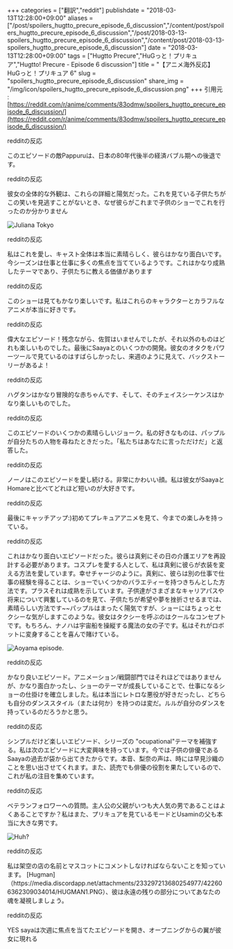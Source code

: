 +++
categories = ["翻訳","reddit"]
publishdate = "2018-03-13T12:28:00+09:00"
aliases = ["/post/spoilers_hugtto_precure_episode_6_discussion","/content/post/spoilers_hugtto_precure_episode_6_discussion","/post/2018-03-13-spoilers_hugtto_precure_episode_6_discussion","/content/post/2018-03-13-spoilers_hugtto_precure_episode_6_discussion"]
date = "2018-03-13T12:28:00+09:00"
tags = ["Hugtto Precure","HuGっと！プリキュア","Hugtto! Precure - Episode 6 discussion"]
title = "【アニメ海外反応】HuGっと！プリキュア 6"
slug = "spoilers_hugtto_precure_episode_6_discussion"
share_img = "/img/icon/spoilers_hugtto_precure_episode_6_discussion.png"
+++
引用元 : [https://reddit.com/r/anime/comments/83odmw/spoilers_hugtto_precure_episode_6_discussion/](https://reddit.com/r/anime/comments/83odmw/spoilers_hugtto_precure_episode_6_discussion/)

<p><span class="reddit-comment">redditの反応</span></p>このエピソードの敵Pappuruは、日本の80年代後半の経済バブル期への後退です。

<p><span class="reddit-comment">redditの反応</span></p>彼女の全体的な外観は、これらの詳細と陽気だった。これを見ている子供たちがこの笑いを見逃すことがないとき、なぜ彼らがこれまで子供のショーでこれを行ったのか分かりません

![Juliana Tokyo](https://image.middle-edge.jp/medium/c9f3aa5d-ef4c-44f4-beb7-cc342055156a.jpg)

<p><span class="reddit-comment">redditの反応</span></p>私はこれを愛し、キャスト全体は本当に素晴らしく、彼らはかなり面白いです。今シーズンは仕事と仕事に多くの焦点を当てているようです。これはかなり成熟したテーマであり、子供たちに教える価値があります

<p><span class="reddit-comment">redditの反応</span></p>このショーは見てもかなり楽しいです。私はこれらのキャラクターとカラフルなアニメが本当に好きです。

<p><span class="reddit-comment">redditの反応</span></p>偉大なエピソード！残念ながら、佐賀はいませんでしたが、それ以外のものはどれも楽しいものでした。最後にSaayaとのいくつかの開発。彼女のオタクをパワーツールで見ているのはすばらしかったし、来週のように見えて、バックストーリーがあるよ！

<p><span class="reddit-comment">redditの反応</span></p>ハグタンはかなり冒険的な赤ちゃんです、そして、そのチェイスシーケンスはかなり楽しいものでした。

<p><span class="reddit-comment">redditの反応</span></p>このエピソードのいくつかの素晴らしいジョーク。私の好きなものは、パップルが自分たちの人物を尋ねたときだった。「私たちはあなたに言っただけだ」と返答した。

<p><span class="reddit-comment">redditの反応</span></p>ノーノはこのエピソードを愛し続ける。非常にかわいい顔。私は彼女がSaayaとHomareと比べてどれほど短いのが大好きです。

<p><span class="reddit-comment">redditの反応</span></p>最後にキャッチアップ:)初めてプレキュアアニメを見て、今までの楽しみを持っている。

<p><span class="reddit-comment">redditの反応</span></p>これはかなり面白いエピソードだった。彼らは真剣にその日の介護エリアを再設計する必要があります。コスプレを愛する人として、私は真剣に彼らが衣装を変える方法を愛しています。幸せチャージのように。真剣に、彼らは別の仕事で仕事の経験を得ることは、ショーでいくつかのバラエティーを持つきちんとした方法です。プラスそれは成熟を示しています。子供達がさまざまなキャリアパスや将来について興奮しているのを見て、子供たちが希望や夢を挫折させるまでは、素晴らしい方法です~~パップルはまったく陽気ですが、ショーにはちょっとセクシーな気がしますこのような。彼女はタクシーを呼ぶのはクールなコンセプトです。もちろん、ナノハは宇宙船を操縦する魔法の女の子です。私はそれがロボットに変身することを喜んで賭けている。

![Aoyama episode.](https://i.imgur.com/nTLeMM3.jpg)

<p><span class="reddit-comment">redditの反応</span></p>かなり良いエピソード。アニメーション/戦闘部門ではそれほどではありませんが、かなり面白かったし、ショーのテーマが成長していることで、仕事になるショーの仕掛けを確立しました。私は本当にレトロな悪役が好きだったし、どちらも自分のダンススタイル（または何か）を持つのは変だ。ルルが自分のダンスを持っているのだろうかと思う。

<p><span class="reddit-comment">redditの反応</span></p>シンプルだけど楽しいエピソード、シリーズの "ocupational"テーマを補強する。私は次のエピソードに大変興味を持っています。今では子供の俳優であるSaayaの過去が袋から出てきたからです。本音、梨奈の声は、時には早見沙織のことを思い出させてくれます。また、読売でも俳優の役割を果たしているので、これが私の注目を集めています。

<p><span class="reddit-comment">redditの反応</span></p>ベテランフォロワーへの質問。主人公の父親がいつも大人気の男であることはよくあることですか？私はまた、プリキュアを見ているモードとUsaminの父も本当に大きな男です。

![Huh?](https://imgur.com/tdcptPy.jpg)

<p><span class="reddit-comment">redditの反応</span></p>私は架空の店の名前とマスコットにコメントしなければならないことを知っています。 [Hugman]（https://media.discordapp.net/attachments/233297213680254977/422606362309034014/HUGMAN1.PNG）、彼は永遠の残りの部分についてあなたの魂を凝視しましょう。

<p><span class="reddit-comment">redditの反応</span></p>YES sayaは次週に焦点を当てたエピソードを開き、オープニングからの翼が彼女に現れる
